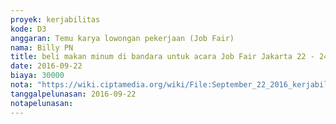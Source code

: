 ```yaml
---
proyek: kerjabilitas
kode: D3
anggaran: Temu karya lowongan pekerjaan (Job Fair)
nama: Billy PN
title: beli makan minum di bandara untuk acara Job Fair Jakarta 22 - 24 September 2016
date: 2016-09-22
biaya: 30000
nota: "https://wiki.ciptamedia.org/wiki/File:September_22_2016_kerjabilitas_D3_snack_jobfair_jakarta_billy.jpg"
tanggalpelunasan: 2016-09-22
notapelunasan:
---
```

